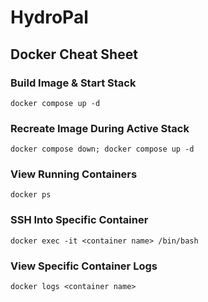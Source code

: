 # HydroPal
## Docker Cheat Sheet
### Build Image & Start Stack
```
docker compose up -d
```
### Recreate Image During Active Stack
```
docker compose down; docker compose up -d
```
### View Running Containers
```
docker ps
```
### SSH Into Specific Container
```
docker exec -it <container name> /bin/bash
```
### View Specific Container Logs
```
docker logs <container name>
```